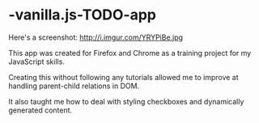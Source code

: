 # -vanilla.js-TODO-app

Here's a screenshot: http://i.imgur.com/YRYPiBe.jpg

This app was created for Firefox and Chrome as a training project for my JavaScript skills.

Creating this without following any tutorials allowed me to improve at handling parent-child relations in DOM.

It also taught me how to deal with styling checkboxes and dynamically generated content.